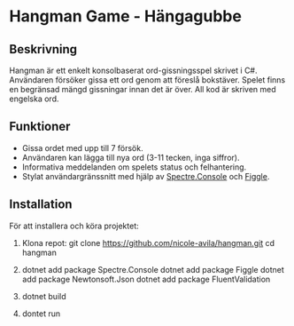 # Hangman Game - Hängagubbe

## Beskrivning

Hangman är ett enkelt konsolbaserat ord-gissningsspel skrivet i C#. Användaren försöker gissa ett ord genom att föreslå bokstäver. Spelet finns en begränsad mängd gissningar innan det är över. All kod är skriven med engelska ord.

## Funktioner

- Gissa ordet med upp till 7 försök.
- Användaren kan lägga till nya ord (3-11 tecken, inga siffror).
- Informativa meddelanden om spelets status och felhantering.
- Stylat användargränssnitt med hjälp av [Spectre.Console](https://spectre.sh/) och [Figgle](https://github.com/pdevito/Figgle).

## Installation

För att installera och köra projektet:

1. Klona repot:
   git clone https://github.com/nicole-avila/hangman.git
   cd hangman

2. dotnet add package Spectre.Console
   dotnet add package Figgle
   dotnet add package Newtonsoft.Json
   dotnet add package FluentValidation

3. dotnet build

4. dontet run
